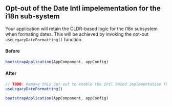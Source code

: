 ## Opt-out of the Date Intl impelementation for the i18n sub-system

Your application will retain the CLDR-based logic for the i18n subsystem when formating dates.
This will be achieved by invoking the opt-out `useLegacyDateFormatting()` function.

#### Before
```ts
bootstrapApplication(AppComponent, appConfig)
```

#### After
```ts
// TODO: Remove this opt-out to enable the Intl based implementation for date formatting'
useLegacyDateFormatting()

bootstrapApplication(AppComponent, appConfig)
```